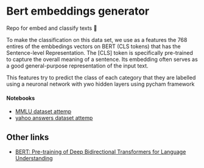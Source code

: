 # Bert embeddings generator
Repo for embed and classify texts 🫶

To make the classification on this data set, we use as a features the 768 entires of the embbedings vectors on BERT (CLS tokens) that has the Sentence-level Representation. The [CLS] token is specifically pre-trained to capture the overall meaning of a sentence. Its embedding often serves as a good general-purpose representation of the input text. 

This features try to predict the class of each category that they are labelled using a neuronal network with ywo hidden layers using pycham framework

#### Notebooks

* [MMLU dataset attemp](https://github.com/DLesmes/bert_embeddings_generator/blob/main/bert_embedding_generator.ipynb)
* [yahoo answers dataset attemp](https://github.com/DLesmes/bert_embeddings_generator/blob/main/bert_embedding_generator_yahoo_answers.ipynb)

## Other links

* [BERT: Pre-training of Deep Bidirectional Transformers for
Language Understanding](https://arxiv.org/pdf/1810.04805.pdf)
